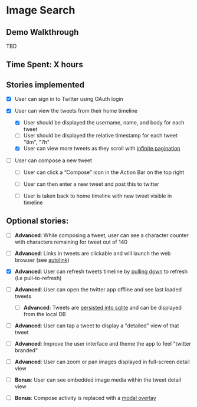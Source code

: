 # Image Search

## Demo Walkthrough

TBD

## Time Spent: X hours

## Stories implemented

- [x] User can sign in to Twitter using OAuth login

- [x] User can view the tweets from their home timeline

  - [x] User should be displayed the username, name, and body for each tweet
  - [ ] User should be displayed the relative timestamp for each tweet "8m", "7h"
  - [x] User can view more tweets as they scroll with [infinite pagination](http://guides.codepath.com/android/Endless-Scrolling-with-AdapterViews)

- [ ] User can compose a new tweet

  - [ ] User can click a “Compose” icon in the Action Bar on the top right
  - [ ] User can then enter a new tweet and post this to twitter
  - [ ] User is taken back to home timeline with new tweet visible in timeline


## Optional stories:

- [ ] **Advanced**: While composing a tweet, user can see a character counter with characters remaining for tweet out of 140
- [ ] **Advanced**: Links in tweets are clickable and will launch the web browser (see [autolink](http://guides.codepath.com/android/Working-with-the-TextView#autolinking-urls))
- [x] **Advanced**: User can refresh tweets timeline by [pulling down](http://guides.codepath.com/android/Implementing-Pull-to-Refresh-Guide) to refresh (i.e pull-to-refresh)
- [ ] **Advanced**: User can open the twitter app offline and see last loaded tweets

  - [ ] **Advanced**: Tweets are [persisted into sqlite](http://guides.codepath.com/android/ActiveAndroid-Guide) and can be displayed from the local DB

- [ ] **Advanced**: User can tap a tweet to display a "detailed" view of that tweet
- [ ] **Advanced**: Improve the user interface and theme the app to feel "twitter branded"
- [ ] **Advanced**: User can zoom or pan images displayed in full-screen detail view
- [ ] **Bonus**: User can see embedded image media within the tweet detail view
- [ ] **Bonus**: Compose activity is replaced with a [modal overlay](http://guides.codepath.com/android/Using-DialogFragment)
